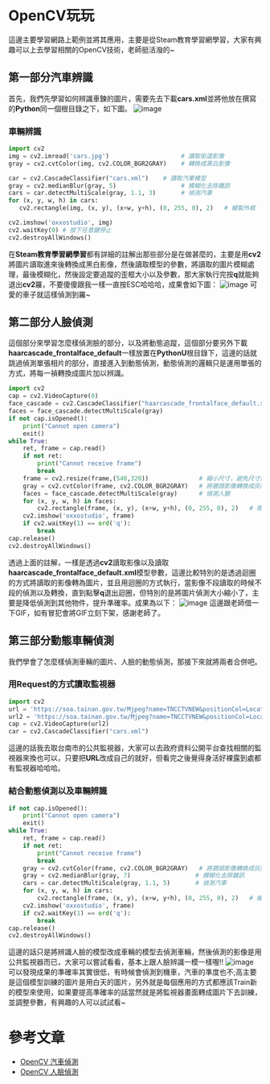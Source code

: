 # OpenCV玩玩
這邊主要學習網路上範例並將其應用，主要是從Steam教育學習網學習，大家有興趣可以上去學習相關的OpenCV技術，老師挺活潑的~

## 第一部分汽車辨識
首先，我們先學習如何辨識車鍊的圖片，需要先去下載**cars.xml**並將他放在撰寫的**Python**同一個根目錄之下，如下圖。
![image](image/1.png)
 ### 車輛辨識
 ```python
import cv2
img = cv2.imread('cars.jpg')                    # 讀取街道影像
gray = cv2.cvtColor(img, cv2.COLOR_BGR2GRAY)    # 轉換成黑白影像

car = cv2.CascadeClassifier("cars.xml")    # 讀取汽車模型
gray = cv2.medianBlur(gray, 5)                  # 模糊化去除雜訊
cars = car.detectMultiScale(gray, 1.1, 3)       # 偵測汽車
for (x, y, w, h) in cars:
    cv2.rectangle(img, (x, y), (x+w, y+h), (0, 255, 0), 2)   # 繪製外框

cv2.imshow('oxxostudio', img)
cv2.waitKey(0) # 按下任意鍵停止
cv2.destroyAllWindows()
```
在**Steam教育學習網學習**都有詳細的註解出那些部分是在做甚麼的，主要是用**cv2**將圖片讀取進來後轉換成黑白影像，然後讀取模型的參數，將讀取的圖片模糊處理，最後模糊化，然後設定要追蹤的歪框大小以及參數，那大家執行完按**q**就能夠退出**cv2**羅，不要傻傻跟我一樣一直按ESC哈哈哈，成果會如下圖：
![image](image/2.png)
可愛的車子就這樣偵測到羅~
## 第二部分人臉偵測
這個部分來學習怎麼樣偵測臉的部分，以及將動態追蹤，這個部分要另外下載**haarcascade_frontalface_default**一樣放置在**PythonU**根目錄下，這邊的話就跳過偵測單張相片的部分，直接進入到動態偵測，動態偵測的邏輯只是運用單張的方式，將每一禎轉換成圖片加以辨識。
```python
import cv2
cap = cv2.VideoCapture(0)
face_cascade = cv2.CascadeClassifier("haarcascade_frontalface_default.xml")
faces = face_cascade.detectMultiScale(gray)
if not cap.isOpened():
    print("Cannot open camera")
    exit()
while True:
    ret, frame = cap.read()
    if not ret:
        print("Cannot receive frame")
        break
    frame = cv2.resize(frame,(540,320))              # 縮小尺寸，避免尺寸過大導致效能不好
    gray = cv2.cvtColor(frame, cv2.COLOR_BGR2GRAY)   # 將鏡頭影像轉換成灰階
    faces = face_cascade.detectMultiScale(gray)      # 偵測人臉
    for (x, y, w, h) in faces:
        cv2.rectangle(frame, (x, y), (x+w, y+h), (0, 255, 0), 2)   # 標記人臉
    cv2.imshow('oxxostudio', frame)
    if cv2.waitKey(1) == ord('q'):
        break
cap.release()
cv2.destroyAllWindows()
```
透過上面的註解，一樣是透過**cv2**讀取影像以及讀取**haarcascade_frontalface_default.xml**模型參數，這邊比較特別的是透過迴圈的方式將讀取的影像轉為圖片，並且用迴圈的方式執行，當影像不段讀取的時候不段的偵測以及轉換，直到點擊**q**退出迴圈，但特別的是將圖片偵測大小縮小了，主要是降低偵測到其他物件，提升準確率。成果為以下：
![image](image/1.gif)
這邊跟老師借一下GIF，如有冒犯會將GIF立刻下架，感謝老師了。
## 第三部分動態車輛偵測
我們學會了怎麼樣偵測車輛的圖片、人臉的動態偵測，那接下來就將兩者合併吧。
### 用Request的方式讀取監視器
```python
import cv2
url = 'https://soa.tainan.gov.tw/Mjpeg?name=TNCCTVNEW&positionCol=Location&positionName=%E5%B0%8F%E6%9D%B1%E8%B7%AF%E8%88%87%E4%B8%AD%E8%8F%AF%E6%9D%B1%E8%B7%AF%E4%B8%80%E6%AE%B5%E5%8F%A3%E5%8C%97%E6%A1%BF(%E5%90%91%E5%8D%97)&urlCol=url'
url2 = 'https://soa.tainan.gov.tw/Mjpeg?name=TNCCTVNEW&positionCol=Location&positionName=%E6%B0%91%E6%97%8F%E8%B7%AF%E4%B8%80%E6%AE%B5%E8%88%87%E5%89%8D%E9%8B%92%E8%B7%AF%E5%8F%A3%E8%A5%BF%E6%A1%BF(%E5%90%91%E6%9D%B1)&urlCol=url'
cap = cv2.VideoCapture(url2) 
car = cv2.CascadeClassifier("cars.xml")
```
這邊的話我去取台南市的公共監視器，大家可以去政府資料公開平台查找相關的監視器來換也可以，只要把**URL**改成自己的就好，但看完之後覺得身活好裸露到處都有監視器哈哈哈。
### 結合動態偵測以及車輛辨識
```python
if not cap.isOpened():
    print("Cannot open camera")
    exit()
while True:
    ret, frame = cap.read()
    if not ret:
        print("Cannot receive frame")
        break
    gray = cv2.cvtColor(frame, cv2.COLOR_BGR2GRAY)   # 將鏡頭影像轉換成灰階
    gray = cv2.medianBlur(gray, 7)                  # 模糊化去除雜訊
    cars = car.detectMultiScale(gray, 1.1, 5)       # 偵測汽車
    for (x, y, w, h) in cars:
        cv2.rectangle(frame, (x, y), (x+w, y+h), (0, 255, 0), 2)   # 繪製外框
    cv2.imshow('oxxostudio', frame)
    if cv2.waitKey(1) == ord('q'):
        break
cap.release()
cv2.destroyAllWindows() 
```
這邊的話只是將辨識人臉的模型改成車輛的模型去偵測車輛，然後偵測的影像是用公共監視器而已，大家可以嘗試看看，基本上跟人臉辨識一模一樣喔!!
![image](image/2.gif)
可以發現成果的準確率其實很低，有時候會偵測到機車，汽車的準度也不;高主要是這個模型訓練的圖片是用白天的圖片，另外就是每個應用的方式都應該Train新的模型來使用，如果要提高準確率的話當然就是將監視器畫面轉成圖片下去訓練，並調整參數，有興趣的人可以試試看~
# 參考文章
* [OpenCV 汽車偵測](https://steam.oxxostudio.tw/category/python/ai/ai-cars-dectection.html)
* [OpenCV 人臉偵測](https://steam.oxxostudio.tw/category/python/ai/ai-face-dectection.html)
